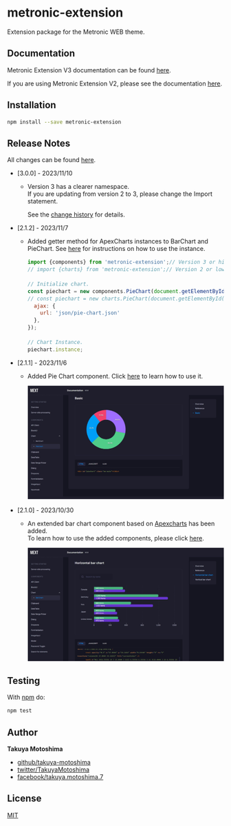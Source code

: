# metronic-extension
Extension package for the Metronic WEB theme.

## Documentation
Metronic Extension V3 documentation can be found [here](https://takuya-motoshima.github.io/metronic-extension/v3/).

If you are using Metronic Extension V2, please see the documentation [here](https://takuya-motoshima.github.io/metronic-extension/v2/).

## Installation
```sh
npm install --save metronic-extension
```

## Release Notes
All changes can be found [here](CHANGELOG.md).

- [3.0.0] - 2023/11/10
    - Version 3 has a clearer namespace.  
        If you are updating from version 2 to 3, please change the Import statement.  

        See the [change history](CHANGELOG.md) for details.
- [2.1.2] - 2023/11/7
    - Added getter method for ApexCharts instances to BarChart and PieChart.
        See [here](https://apexcharts.com/docs/methods/#) for instructions on how to use the instance.

        ```js
        import {components} from 'metronic-extension';// Version 3 or higher.
        // import {charts} from 'metronic-extension';// Version 2 or lower.

        // Initialize chart.
        const piechart = new components.PieChart(document.getElementById('piechart'), {// Version 3 or higher.
        // const piechart = new charts.PieChart(document.getElementById('piechart'), {// Version 2 or lower.
          ajax: {
            url: 'json/pie-chart.json'
          },
        });

        // Chart Instance.
        piechart.instance;
        ```
- [2.1.1] - 2023/11/6
    - Added Pie Chart component. Click [here](https://takuya-motoshima.github.io/metronic-extension/v3/piechart.html) to learn how to use it.

        ![PieChart.jpg](screencaps/PieChart.jpg)
- [2.1.0] - 2023/10/30
    - An extended bar chart component based on [Apexcharts](https://apexcharts.com/) has been added.  
        To learn how to use the added components, please click [here](https://takuya-motoshima.github.io/metronic-extension/v3/barchart.html).

        ![BarChart.jpg](screencaps/BarChart.jpg)

## Testing
With [npm](http://npmjs.org) do:

```sh
npm test
```

## Author
**Takuya Motoshima**

* [github/takuya-motoshima](https://github.com/takuya-motoshima)
* [twitter/TakuyaMotoshima](https://twitter.com/TakuyaMotoshima)
* [facebook/takuya.motoshima.7](https://www.facebook.com/takuya.motoshima.7)

## License
[MIT](LICENSE)
